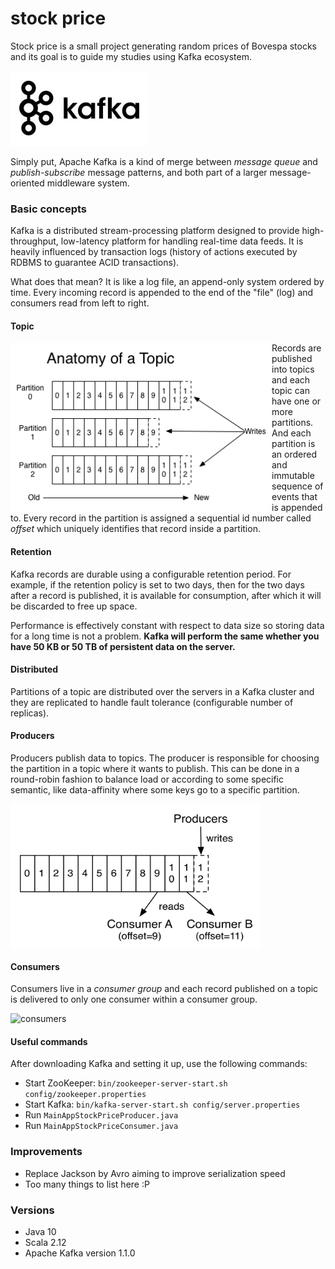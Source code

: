 # stock price
Stock price is a small project generating random prices of Bovespa stocks and its goal is to guide my studies using Kafka ecosystem. 

![kafka logo](images/kafka-logo.jpg)

Simply put, Apache Kafka is a kind of merge between *message queue* and *publish-subscribe* message patterns, and both part of a larger message-oriented middleware system. 

### Basic concepts
Kafka is a distributed stream-processing platform designed to provide high-throughput, low-latency platform for handling real-time data feeds. 
It is heavily influenced by transaction logs (history of actions executed by RDBMS to guarantee ACID transactions).

What does that mean?
It is like a log file, an append-only system ordered by time. Every incoming record is appended to the end of the "file" (log) and consumers read from left to right.

#### Topic
<img align="left" width="418" height="269" src="https://raw.githubusercontent.com/brunolellis/stock-price-kafka/master/images/topic.png"> Records are published into topics and each topic can have one or more partitions. And each partition is an ordered and immutable sequence of events that is appended to.
Every record in the partition is assigned a sequential id number called *offset* which uniquely identifies that record inside a partition.

#### Retention
Kafka records are durable using a configurable retention period. 
For example, if the retention policy is set to two days, then for the two days after a record is published, it is available for consumption, after which it will be discarded to free up space. 

Performance is effectively constant with respect to data size so storing data for a long time is not a problem. **Kafka will perform the same whether you have 50 KB or 50 TB of persistent data on the server.**

#### Distributed
Partitions of a topic are distributed over the servers in a Kafka cluster and they are replicated to handle fault tolerance (configurable number of replicas).

#### Producers
Producers publish data to topics. The producer is responsible for choosing the partition in a topic where it wants to publish. This can be done in a round-robin fashion to balance load or according to some specific semantic, like data-affinity where some keys go to a specific partition.

<img align="center" width="400" height="232" src="https://raw.githubusercontent.com/brunolellis/stock-price-kafka/master/images/producer-consumers.png">

#### Consumers
Consumers live in a *consumer group* and each record published on a topic is delivered to only one consumer within a consumer group.

![consumers](https://kafka.apache.org/11/images/consumer-groups.png "Consumer groups")


#### Useful commands
After downloading Kafka and setting it up, use the following commands:

* Start ZooKeeper: 
  `bin/zookeeper-server-start.sh config/zookeeper.properties`
* Start Kafka:
  `bin/kafka-server-start.sh config/server.properties`
* Run `MainAppStockPriceProducer.java`
* Run `MainAppStockPriceConsumer.java`

### Improvements
- Replace Jackson by Avro aiming to improve serialization speed
- Too many things to list here :P

### Versions
- Java 10
- Scala 2.12
- Apache Kafka version 1.1.0

